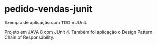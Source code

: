 # pedido-vendas-junit
 Exemplo de aplicação com TDD e JUnit.
 
 Projeto em JAVA 8 com JUnit 4.
 Também foi aplicação o Design Pattern Chain of Responsability.
